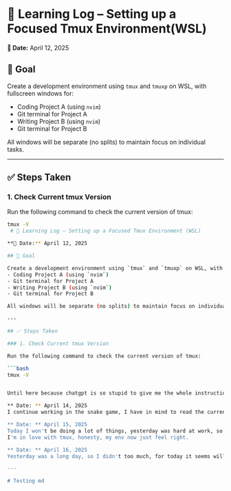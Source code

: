 # 🧠 Learning Log – Setting up a Focused Tmux Environment(WSL)

**📅 Date:** April 12, 2025

## 🎯 Goal

Create a development environment using `tmux` and `tmuxp` on WSL, with fullscreen windows for:
- Coding Project A (using `nvim`)
- Git terminal for Project A
- Writing Project B (using `nvim`)
- Git terminal for Project B

All windows will be separate (no splits) to maintain focus on individual tasks.

---

## ✅ Steps Taken

### 1. Check Current tmux Version

Run the following command to check the current version of tmux:

```bash
tmux -V
 # 🧠 Learning Log – Setting up a Focused Tmux Environment (WSL)

**📅 Date:** April 12, 2025

## 🎯 Goal

Create a development environment using `tmux` and `tmuxp` on WSL, with fullscreen windows for:
- Coding Project A (using `nvim`)
- Git terminal for Project A
- Writing Project B (using `nvim`)
- Git terminal for Project B

All windows will be separate (no splits) to maintain focus on individual tasks.

---

## ✅ Steps Taken

### 1. Check Current tmux Version

Run the following command to check the current version of tmux:

```bash
tmux -V


Until here because chatgpt is so stupid to give me the whole instructions in md

** Date: ** April 14, 2025
I continue working in the snake game, I have in mind to read the current book also, let's see if I can achieve that goal for today.

** Date: ** April 15, 2025
Today I won't be doing a lot of things, yesterday was hard at work, so I need to rest and prepare myself for today.
I'm in love with tmux, honesty, my env now just feel right.

** Date: ** April 16, 2025
Yesterday was a long day, so I didn't too much, for today it seems will be the same, but I'll try to continue with snake game.

---

# Testing md
